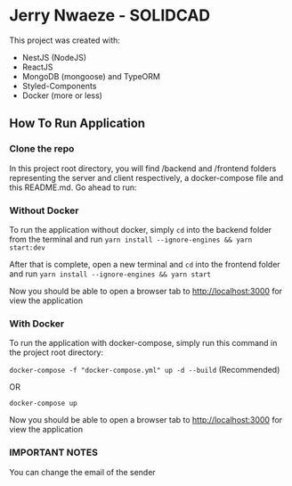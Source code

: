 # Jerry Nwaeze - SOLIDCAD

This project was created with:
- NestJS (NodeJS)
- ReactJS
- MongoDB (mongoose) and TypeORM
- Styled-Components
- Docker (more or less)

## How To Run Application

### Clone the repo

In this project root directory, you will find /backend and /frontend folders representing the server and client respectively, a docker-compose file and this README.md. Go ahead to run: 

### Without Docker

To run the application without docker, simply ```cd``` into the backend folder from the terminal and run ```yarn install --ignore-engines && yarn start:dev```

After that is complete, open a new terminal and ```cd``` into the frontend folder and run ```yarn install --ignore-engines && yarn start```

Now you should be able to open a browser tab to [http://localhost:3000](http://localhost:3000) for view the application

### With Docker

To run the application with docker-compose, simply run this command in the project root directory:

```docker-compose -f "docker-compose.yml" up -d --build``` (Recommended)

OR 

```docker-compose up```

Now you should be able to open a browser tab to [http://localhost:3000](http://localhost:3000) for view the application

### IMPORTANT NOTES

You can change the email of the sender 

